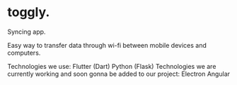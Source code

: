 # toggly.

Syncing app.

Easy way to transfer data through wi-fi between mobile devices and computers.

Technologies we use:
Flutter (Dart)
Python (Flask)
Technologies we are currently working and soon gonna be added to our project:
Electron
Angular
